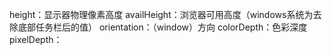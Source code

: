 height：显示器物理像素高度
availHeight：浏览器可用高度（windows系统为去除底部任务栏后的值）
orientation：（window）方向
colorDepth：色彩深度
pixelDepth：